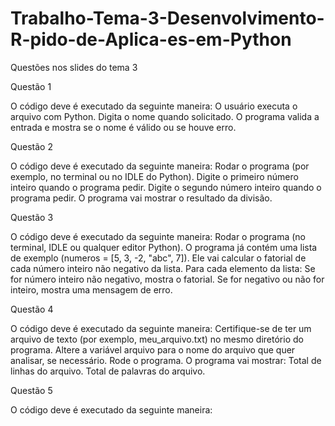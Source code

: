 # Trabalho-Tema-3-Desenvolvimento-R-pido-de-Aplica-es-em-Python
Questões nos slides do tema 3

Questão 1 

O código deve é executado da seguinte maneira:
O usuário executa o arquivo com Python.
Digita o nome quando solicitado.
O programa valida a entrada e mostra se o nome é válido ou se houve erro.

Questão 2

O código deve é executado da seguinte maneira:
Rodar o programa (por exemplo, no terminal ou no IDLE do Python).
Digite o primeiro número inteiro quando o programa pedir.
Digite o segundo número inteiro quando o programa pedir.
O programa vai mostrar o resultado da divisão.

Questão 3

O código deve é executado da seguinte maneira:
Rodar o programa (no terminal, IDLE ou qualquer editor Python).
O programa já contém uma lista de exemplo (numeros = [5, 3, -2, "abc", 7]). Ele vai calcular o fatorial de cada número inteiro não negativo da lista.
Para cada elemento da lista:
Se for número inteiro não negativo, mostra o fatorial.
Se for negativo ou não for inteiro, mostra uma mensagem de erro.

Questão 4

O código deve é executado da seguinte maneira:
Certifique-se de ter um arquivo de texto (por exemplo, meu_arquivo.txt) no mesmo diretório do programa.
Altere a variável arquivo para o nome do arquivo que quer analisar, se necessário.
Rode o programa.
O programa vai mostrar:
Total de linhas do arquivo.
Total de palavras do arquivo.

Questão 5

O código deve é executado da seguinte maneira:
